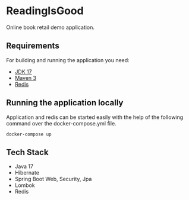 # ReadingIsGood

Online book retail demo application.

## Requirements

For building and running the application you need:

- [JDK 17](http://www.oracle.com/technetwork/java/javase/downloads/jdk8-downloads-2133151.html)
- [Maven 3](https://maven.apache.org)
- [Redis](https://redis.io/)

## Running the application locally

Application and redis can be started easily with the help of the following command over the docker-compose.yml file.

```shell
docker-compose up
```

## Tech Stack
- Java 17
- Hibernate
- Spring Boot Web, Security, Jpa
- Lombok
- Redis

